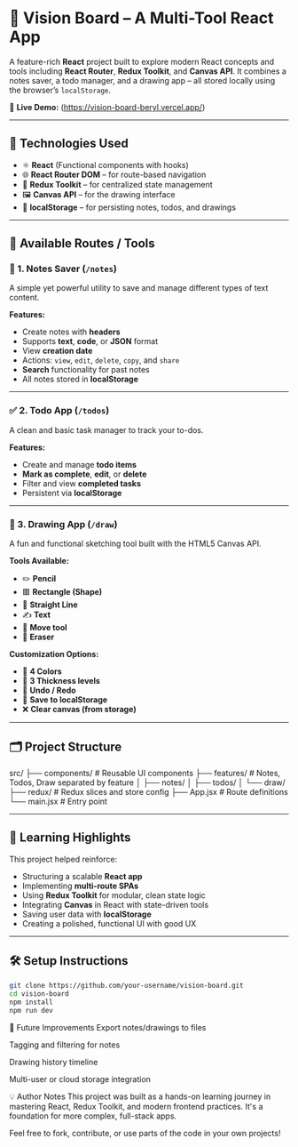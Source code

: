 # 🧠 Vision Board – A Multi-Tool React App

A feature-rich **React** project built to explore modern React concepts and tools including **React Router**, **Redux Toolkit**, and **Canvas API**. It combines a notes saver, a todo manager, and a drawing app – all stored locally using the browser’s `localStorage`.

🔗 **Live Demo:** (https://vision-board-beryl.vercel.app/)

---

## 🚀 Technologies Used

- ⚛️ **React** (Functional components with hooks)
- 🌐 **React Router DOM** – for route-based navigation
- 🧰 **Redux Toolkit** – for centralized state management
- 🖼️ **Canvas API** – for the drawing interface
- 💾 **localStorage** – for persisting notes, todos, and drawings

---

## 🧭 Available Routes / Tools

### 📝 1. Notes Saver (`/notes`)
A simple yet powerful utility to save and manage different types of text content.

**Features:**
- Create notes with **headers**
- Supports **text**, **code**, or **JSON** format
- View **creation date**
- Actions: `view`, `edit`, `delete`, `copy`, and `share`
- **Search** functionality for past notes
- All notes stored in **localStorage**

---

### ✅ 2. Todo App (`/todos`)
A clean and basic task manager to track your to-dos.

**Features:**
- Create and manage **todo items**
- **Mark as complete**, **edit**, or **delete**
- Filter and view **completed tasks**
- Persistent via **localStorage**

---

### 🎨 3. Drawing App (`/draw`)
A fun and functional sketching tool built with the HTML5 Canvas API.

**Tools Available:**
- ✏️ **Pencil**
- 🟥 **Rectangle (Shape)**
- 📏 **Straight Line**
- ✍️ **Text**
- 🤚 **Move tool**
- 🧽 **Eraser**

**Customization Options:**
- 🎨 **4 Colors**
- 📏 **3 Thickness levels**
- 🔄 **Undo / Redo**
- 💾 **Save to localStorage**
- ❌ **Clear canvas (from storage)**

---

## 🗂️ Project Structure

src/
├── components/ # Reusable UI components
├── features/ # Notes, Todos, Draw separated by feature
│ ├── notes/
│ ├── todos/
│ └── draw/
├── redux/ # Redux slices and store config
├── App.jsx # Route definitions
└── main.jsx # Entry point

---

## 🧠 Learning Highlights

This project helped reinforce:

- Structuring a scalable **React app**
- Implementing **multi-route SPAs**
- Using **Redux Toolkit** for modular, clean state logic
- Integrating **Canvas** in React with state-driven tools
- Saving user data with **localStorage**
- Creating a polished, functional UI with good UX

---

## 🛠️ Setup Instructions

```bash
git clone https://github.com/your-username/vision-board.git
cd vision-board
npm install
npm run dev
```
📌 Future Improvements
Export notes/drawings to files

Tagging and filtering for notes

Drawing history timeline

Multi-user or cloud storage integration

💡 Author Notes
This project was built as a hands-on learning journey in mastering React, Redux Toolkit, and modern frontend practices. It's a foundation for more complex, full-stack apps.

Feel free to fork, contribute, or use parts of the code in your own projects!
